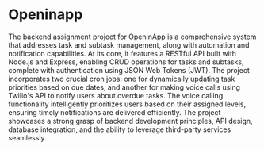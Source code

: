 # Openinapp
The backend assignment project for OpeninApp is a comprehensive system that addresses task and subtask management, along with automation and notification capabilities. At its core, it features a RESTful API built with Node.js and Express, enabling CRUD operations for tasks and subtasks, complete with authentication using JSON Web Tokens (JWT). The project incorporates two crucial cron jobs: one for dynamically updating task priorities based on due dates, and another for making voice calls using Twilio's API to notify users about overdue tasks. The voice calling functionality intelligently prioritizes users based on their assigned levels, ensuring timely notifications are delivered efficiently. The project showcases a strong grasp of backend development principles, API design, database integration, and the ability to leverage third-party services seamlessly.
